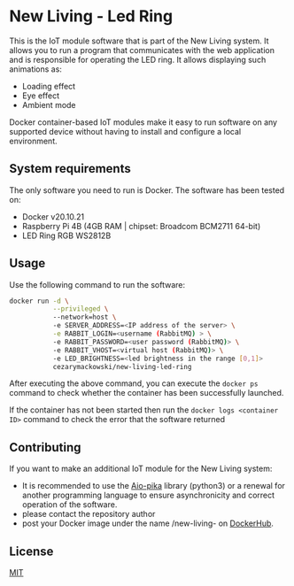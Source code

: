 # New Living - Led Ring
This is the IoT module software that is part of the New Living system. 
It allows you to run a program that communicates with the web application and is responsible for operating the LED ring. 
It allows displaying such animations as:
- Loading effect
- Eye effect
- Ambient mode

Docker container-based IoT modules make it easy to run software on any supported device without having to install and configure a local environment.

## System requirements
The only software you need to run is Docker.
The software has been tested on:
- Docker v20.10.21
- Raspberry Pi 4B (4GB RAM | chipset: Broadcom BCM2711 64-bit)
- LED Ring RGB WS2812B

## Usage
Use the following command to run the software:
```bash
docker run -d \
           --privileged \ 
           --network=host \ 
           -e SERVER_ADDRESS=<IP address of the server> \
           -e RABBIT_LOGIN=<username (RabbitMQ) > \
           -e RABBIT_PASSWORD=<user password (RabbitMQ)> \
           -e RABBIT_VHOST=<virtual host (RabbitMQ)> \
           -e LED_BRIGHTNESS=<led brightness in the range [0,1]>
           cezarymackowski/new-living-led-ring
```
After executing the above command, you can execute the `docker ps` command to check whether the container has been successfully launched.

If the container has not been started then run the `docker logs <container ID>` command to check the error that the software returned


## Contributing
If you want to make an additional IoT module for the New Living system:
- It is recommended to use the [Aio-pika](https://aio-pika.readthedocs.io/en/latest/) library (python3) or a renewal for another programming language to ensure asynchronicity and correct operation of the software.
- please contact the repository author 
- post your Docker image under the name <your username>/new-living-<module name> on [DockerHub](https://hub.docker.com/).

## License

[MIT](https://choosealicense.com/licenses/mit/)
